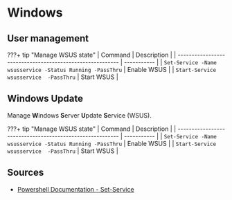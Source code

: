 # Windows

## User management

???+ tip "Manage WSUS state"
    | Command                                                   | Description |
    | --------------------------------------------------------- | ----------- |
    | `Set-Service -Name wsusservice -Status Running -PassThru` | Enable WSUS |
    | `Start-Service wsusservice  -PassThru`                    | Start WSUS  |

## Windows Update

Manage **W**indows **S**erver **U**pdate **S**ervice (WSUS).

???+ tip "Manage WSUS state"
    | Command                                                   | Description |
    | --------------------------------------------------------- | ----------- |
    | `Set-Service -Name wsusservice -Status Running -PassThru` | Enable WSUS |
    | `Start-Service wsusservice  -PassThru`                    | Start WSUS  |

## Sources

- [Powershell Documentation - Set-Service](https://docs.microsoft.com/en-us/powershell/module/microsoft.powershell.management/set-service?view=powershell-7.2)
